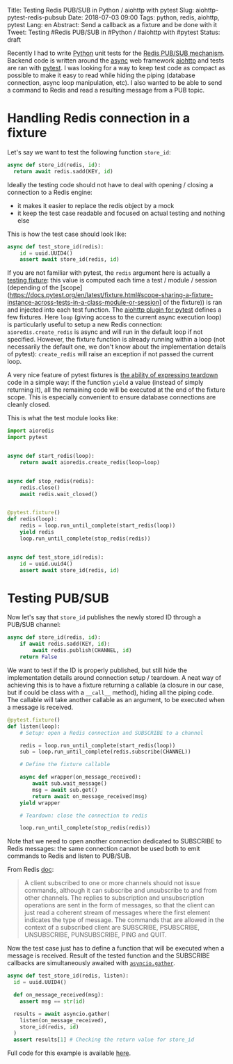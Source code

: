 Title: Testing Redis PUB/SUB in Python / aiohttp with pytest
Slug: aiohttp-pytest-redis-pubsub
Date: 2018-07-03 09:00
Tags: python, redis, aiohttp, pytest
Lang: en
Abstract: Send a callback as a fixture and be done with it
Tweet: Testing #Redis PUB/SUB in #Python / #aiohttp with #pytest
Status: draft

Recently I had to write [Python](https://python.org) unit tests for the [Redis PUB/SUB mechanism](https://redis.io/topics/pubsub). Backend code is written around the [async](https://docs.python.org/3/library/asyncio.html) web framework [aiohttp](https://aiohttp.readthedocs.io/en/stable/index.html) and tests are ran with [pytest](https://docs.pytest.org/en/latest/). I was looking for a way to keep test code as compact as possible to make it easy to read while hiding the piping (database connection, async loop manipulation, etc). I also wanted to be able to send a command to Redis and read a resulting message from a PUB topic.

# Handling Redis connection in a fixture

Let's say we want to test the following function `store_id`:

``` python
async def store_id(redis, id):
  return await redis.sadd(KEY, id)
```

Ideally the testing code should not have to deal with opening / closing a connection to a Redis engine:

- it makes it easier to replace the redis object by a mock
- it keep the test case readable and focused on actual testing and nothing else


This is how the test case should look like:

``` python
async def test_store_id(redis):
    id = uuid.UUID4()
    assert await store_id(redis, id)
```

If you are not familiar with pytest, the `redis` argument here is actually a [testing fixture](https://docs.pytest.org/en/latest/fixture.html): this value is computed each time a test / module / session (depending of the [scope](https://docs.pytest.org/en/latest/fixture.html#scope-sharing-a-fixture-instance-across-tests-in-a-class-module-or-session] of the fixture)) is ran and injected into each test function. The [aiohttp plugin for pytest](https://pypi.org/project/pytest-aiohttp/) defines a few fixtures. Here `loop` (giving access to the current async execution loop) is particularly useful to setup a new Redis connection: `aioredis.create_redis` is async and will run in the default loop if not specified. However, the fixture function is already running within a loop (not necessarily the default one, we don't know about the implementation details of pytest): `create_redis` will raise an exception if not passed the current loop.

A very nice feature of pytest fixtures is [the ability of expressing teardown](https://docs.pytest.org/en/latest/fixture.html#fixture-finalization-executing-teardown-code) code in a simple way: if the function `yield` a value (instead of simply returning it), all the remaining code will be executed at the end of the fixture scope. This is especially convenient to ensure database connections are cleanly closed.

This is what the test module looks like:

``` python
import aioredis
import pytest


async def start_redis(loop):
    return await aioredis.create_redis(loop=loop)


async def stop_redis(redis):
    redis.close()
    await redis.wait_closed()


@pytest.fixture()
def redis(loop):
    redis = loop.run_until_complete(start_redis(loop))
    yield redis
    loop.run_until_complete(stop_redis(redis))


async def test_store_id(redis):
    id = uuid.uuid4()
    assert await store_id(redis, id)
```

# Testing PUB/SUB

Now let's say that `store_id` publishes the newly stored ID through a PUB/SUB channel:

``` python
async def store_id(redis, id):
    if await redis.sadd(KEY, id):
        await redis.publish(CHANNEL, id)
    return False
```

We want to test if the ID is properly published, but still hide the implementation details around connection setup / teardown. A neat way of achieving this is to have a fixture returning a callable (a closure in our case, but if could be class with a `__call__` method), hiding all the piping code. The callable will take another callable as an argument, to be executed when a message is received.

``` python
@pytest.fixture()
def listen(loop):
    # Setup: open a Redis connection and SUBSCRIBE to a channel

    redis = loop.run_until_complete(start_redis(loop))
    sub = loop.run_until_complete(redis.subscribe(CHANNEL))

    # Define the fixture callable

    async def wrapper(on_message_received):
        await sub.wait_message()
        msg = await sub.get()
        return await on_message_received(msg)
    yield wrapper

    # Teardown: close the connection to redis

    loop.run_until_complete(stop_redis(redis))
```

Note that we need to open another connection dedicated to SUBSCRIBE to Redis messages: the same connection cannot be used both to emit commands to Redis and listen to PUB/SUB.

From Redis [doc](https://redis.io/topics/pubsub):

> A client subscribed to one or more channels should not issue commands, although it can subscribe and unsubscribe to and from other channels. The replies to subscription and unsubscription operations are sent in the form of messages, so that the client can just read a coherent stream of messages where the first element indicates the type of message. The commands that are allowed in the context of a subscribed client are SUBSCRIBE, PSUBSCRIBE, UNSUBSCRIBE, PUNSUBSCRIBE, PING and QUIT.

Now the test case just has to define a function that will be executed when a message is received. Result of the tested function and the SUBSCRIBE callbacks are simultaneously awaited with [`asyncio.gather`](https://docs.python.org/3/library/asyncio-task.html#asyncio.gather).

``` python
async def test_store_id(redis, listen):
  id = uuid.UUID4()

  def on_message_received(msg):
    assert msg == str(id)

  results = await asyncio.gather(
    listen(on_message_received),
    store_id(redis, id)
  )
  assert results[1] # Checking the return value for store_id
```

Full code for this example is available [here](https://github.com/charlesfleche/charlesfleche.net/content/Articles/aiohttp-pytest-redis-pubsub/code).
